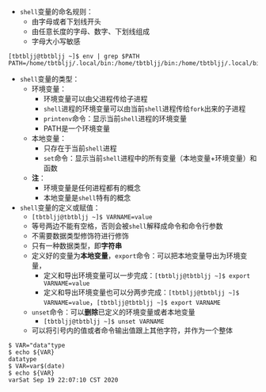 * `shell`变量的命名规则：
  * 由字母或者下划线开头
  * 由任意长度的字母、数字、下划线组成
  * 字母大小写敏感
```
[tbtbljj@tbtbljj ~]$ env | grep $PATH
PATH=/home/tbtbljj/.local/bin:/home/tbtbljj/bin:/home/tbtbljj/.local/bin:/home/tbtbljj/bin:/usr/local/bin:/usr/local/sbin:/usr/bin:/usr/sbin
```
* `shell`变量的类型：
  * 环境变量：
    * 环境变量可以由父进程传给子进程
    * `shell`进程的环境变量可以由当前`shell`进程传给`fork`出来的子进程
    * `printenv`命令：显示当前`shell`进程的环境变量
    * PATH是一个环境变量
  * 本地变量：
    * 只存在于当前`shell`进程
    * `set`命令：显示当前`shell`进程中的所有变量（本地变量+环境变量）和函数
  * **注**：
    * 环境变量是任何进程都有的概念
    * 本地变量是`shell`特有的概念
* `shell`变量的定义或赋值：
  * `[tbtbljj@tbtbljj ~]$ VARNAME=value`
  * 等号两边不能有空格，否则会被`shell`解释成命令和命令行参数
  * 不需要数据类型修饰符进行修饰
  * 只有一种数据类型，即**字符串**
  * 定义好的变量为**本地变量**，`export`命令：可以把本地变量导出为环境变量，
    * 定义和导出环境变量可以一步完成：`[tbtbljj@tbtbljj ~]$ export VARNAME=value`
    * 定义和导出环境变量也可以分两步完成：`[tbtbljj@tbtbljj ~]$ VARNAME=value`，`[tbtbljj@tbtbljj ~]$ export VARNAME`
  * `unset`命令：可以**删除**已定义的环境变量或者本地变量
    * `[tbtbljj@tbtbljj ~]$ unset VARNAME`
  * 可以将引号内的值或者命令输出值跟上其他字符，并作为一个整体
```
$ VAR="data"type
$ echo ${VAR}
datatype
$ VAR=var$(date)
$ echo ${VAR} 
varSat Sep 19 22:07:10 CST 2020
```
